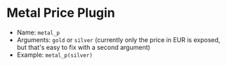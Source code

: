 # Metal Price Plugin

* Name: `metal_p`
* Arguments: `gold` or `silver` (currently only the price in EUR is exposed, but that's easy to fix with a second
argument)
* Example: `metal_p(silver)`